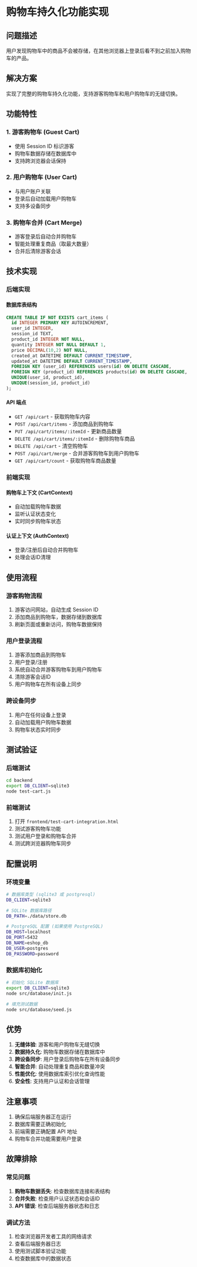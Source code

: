 # 购物车持久化功能实现

## 问题描述
用户发现购物车中的商品不会被存储，在其他浏览器上登录后看不到之前加入购物车的产品。

## 解决方案
实现了完整的购物车持久化功能，支持游客购物车和用户购物车的无缝切换。

## 功能特性

### 1. 游客购物车 (Guest Cart)
- 使用 Session ID 标识游客
- 购物车数据存储在数据库中
- 支持跨浏览器会话保持

### 2. 用户购物车 (User Cart)
- 与用户账户关联
- 登录后自动加载用户购物车
- 支持多设备同步

### 3. 购物车合并 (Cart Merge)
- 游客登录后自动合并购物车
- 智能处理重复商品（取最大数量）
- 合并后清除游客会话

## 技术实现

### 后端实现

#### 数据库表结构
```sql
CREATE TABLE IF NOT EXISTS cart_items (
  id INTEGER PRIMARY KEY AUTOINCREMENT,
  user_id INTEGER,
  session_id TEXT,
  product_id INTEGER NOT NULL,
  quantity INTEGER NOT NULL DEFAULT 1,
  price DECIMAL(10,2) NOT NULL,
  created_at DATETIME DEFAULT CURRENT_TIMESTAMP,
  updated_at DATETIME DEFAULT CURRENT_TIMESTAMP,
  FOREIGN KEY (user_id) REFERENCES users(id) ON DELETE CASCADE,
  FOREIGN KEY (product_id) REFERENCES products(id) ON DELETE CASCADE,
  UNIQUE(user_id, product_id),
  UNIQUE(session_id, product_id)
);
```

#### API 端点
- `GET /api/cart` - 获取购物车内容
- `POST /api/cart/items` - 添加商品到购物车
- `PUT /api/cart/items/:itemId` - 更新商品数量
- `DELETE /api/cart/items/:itemId` - 删除购物车商品
- `DELETE /api/cart` - 清空购物车
- `POST /api/cart/merge` - 合并游客购物车到用户购物车
- `GET /api/cart/count` - 获取购物车商品数量

### 前端实现

#### 购物车上下文 (CartContext)
- 自动加载购物车数据
- 监听认证状态变化
- 实时同步购物车状态

#### 认证上下文 (AuthContext)
- 登录/注册后自动合并购物车
- 处理会话ID清理

## 使用流程

### 游客购物流程
1. 游客访问网站，自动生成 Session ID
2. 添加商品到购物车，数据存储到数据库
3. 刷新页面或重新访问，购物车数据保持

### 用户登录流程
1. 游客添加商品到购物车
2. 用户登录/注册
3. 系统自动合并游客购物车到用户购物车
4. 清除游客会话ID
5. 用户购物车在所有设备上同步

### 跨设备同步
1. 用户在任何设备上登录
2. 自动加载用户购物车数据
3. 购物车状态实时同步

## 测试验证

### 后端测试
```bash
cd backend
export DB_CLIENT=sqlite3
node test-cart.js
```

### 前端测试
1. 打开 `frontend/test-cart-integration.html`
2. 测试游客购物车功能
3. 测试用户登录和购物车合并
4. 测试跨浏览器购物车同步

## 配置说明

### 环境变量
```bash
# 数据库类型 (sqlite3 或 postgresql)
DB_CLIENT=sqlite3

# SQLite 数据库路径
DB_PATH=./data/store.db

# PostgreSQL 配置 (如果使用 PostgreSQL)
DB_HOST=localhost
DB_PORT=5432
DB_NAME=eshop_db
DB_USER=postgres
DB_PASSWORD=password
```

### 数据库初始化
```bash
# 初始化 SQLite 数据库
export DB_CLIENT=sqlite3
node src/database/init.js

# 填充测试数据
node src/database/seed.js
```

## 优势

1. **无缝体验**: 游客和用户购物车无缝切换
2. **数据持久化**: 购物车数据存储在数据库中
3. **跨设备同步**: 用户登录后购物车在所有设备同步
4. **智能合并**: 自动处理重复商品和数量冲突
5. **性能优化**: 使用数据库索引优化查询性能
6. **安全性**: 支持用户认证和会话管理

## 注意事项

1. 确保后端服务器正在运行
2. 数据库需要正确初始化
3. 前端需要正确配置 API 地址
4. 购物车合并功能需要用户登录

## 故障排除

### 常见问题
1. **购物车数据丢失**: 检查数据库连接和表结构
2. **合并失败**: 检查用户认证状态和会话ID
3. **API 错误**: 检查后端服务器状态和日志

### 调试方法
1. 检查浏览器开发者工具的网络请求
2. 查看后端服务器日志
3. 使用测试脚本验证功能
4. 检查数据库中的数据状态 